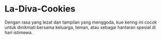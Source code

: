# La-Diva-Cookies
Dengan rasa yang lezat dan tampilan yang menggoda, kue kering ini cocok untuk dinikmati bersama keluarga, teman, atau sebagai hantaran spesial di hari istimewa.
